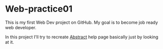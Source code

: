 # Web-practice01

This is my first Web Dev project on GitHub. My goal is to become job ready web developer.

In this project I'll try to recreate [Abstract](https://help.abstract.com/hc/en-us) help page basically just by looking at it.
